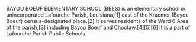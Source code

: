 BAYOU BOEUF ELEMENTARY SCHOOL (BBES) is an elementary school in unincorporated Lafourche Parish, Louisiana,[1] east of the Kraemer (Bayou Boeuf) census-designated place.[2] It serves residents of the Ward 6 Area of the parish,[3] including Bayou Boeuf and Choctaw.[4][5][6] It is a part of Lafourche Parish Public Schools.
